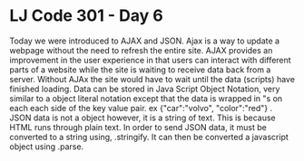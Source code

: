 # LJ Code 301 - Day 6
Today we were introduced to AJAX and JSON. Ajax is a way to update a webpage without the need to refresh the entire site. AJAX provides an improvement in the user experience in that users can interact with different parts of a website while the site is waiting to receive data back from a server. Without AJAx the site would have to wait until the data (scripts) have finished loading. Data can be stored in Java Script Object Notation, very similar to a object literal notation except that the data is wrapped in "s on each each side of the key value pair. ex {"car":"volvo", "color":"red"} . JSON data is not a object however, it is a string of text. This is because HTML runs through plain text. In order to send JSON data, it must be converted to a string using, .stringify. It can then be converted a javascript object using .parse.  
